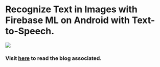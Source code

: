 # Recognize Text in Images with Firebase ML on Android with Text-to-Speech.

![](animation.gif)

### Visit [here](https://medium.com/@nishancw/recognize-text-in-images-with-firebase-ml-on-android-with-text-to-speech-285bd2afecfa?sk=c343adef80a067f933136c02f44c8a06) to read the blog associated.